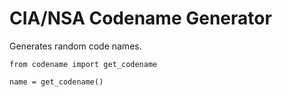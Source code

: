 CIA/NSA Codename Generator
===========================

Generates random code names.

```
from codename import get_codename

name = get_codename()
```

